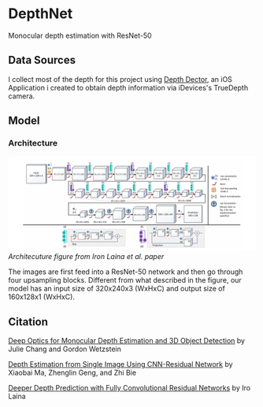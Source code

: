 # DepthNet
Monocular depth estimation with ResNet-50

## Data Sources
I collect most of the depth for this project using [Depth Dector](https://github.com/Olament/DepthDetection), an iOS Application i created to obtain depth information via iDevices's TrueDepth camera.

## Model
### Architecture
![](https://github.com/Olament/DepthNet/blob/master/imgs/architecture.png)
*Architecuture figure from Iron Laina et al. paper*

The images are first feed into a ResNet-50 network and then go through four upsampling blocks. Different from what described in the figure, our model has an input size of  320x240x3 (WxHxC) and output size of 160x128x1 (WxHxC).

## Citation
[Deep Optics for Monocular Depth Estimation and 3D Object Detection](https://arxiv.org/abs/1904.08601) by Julie Chang and Gordon Wetzstein

[Depth Estimation from Single Image Using CNN-Residual Network](http://cs231n.stanford.edu/reports/2017/pdfs/203.pdf) by Xiaobai Ma, Zhenglin Geng, and Zhi Bie

[Deeper Depth Prediction with Fully Convolutional Residual Networks](https://arxiv.org/pdf/1606.00373.pdf) by Iro Laina
